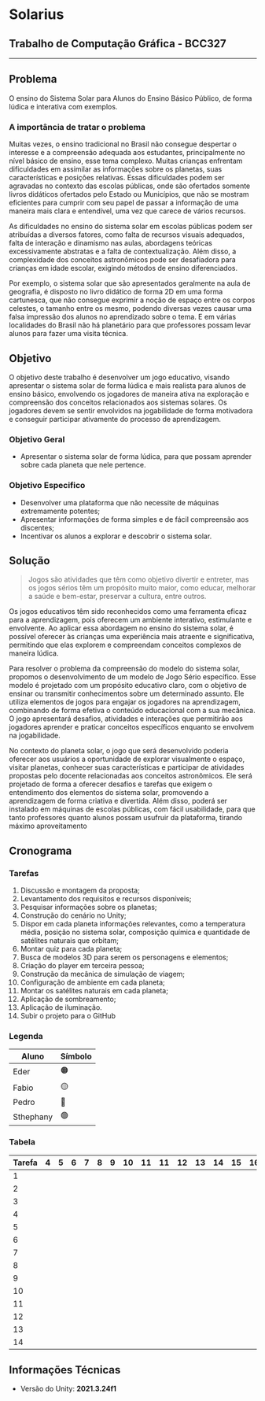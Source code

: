 # Solarius
## Trabalho de Computação Gráfica - BCC327
---
## Problema
O ensino do Sistema Solar para Alunos do Ensino Básico Público, de forma lúdica e interativa com exemplos. 

### A importância de tratar o problema

Muitas vezes, o ensino tradicional no Brasil não consegue despertar o interesse e a compreensão adequada aos estudantes, principalmente no nível básico de ensino, esse tema complexo. Muitas crianças enfrentam dificuldades em assimilar as informações sobre os planetas, suas características e posições relativas. Essas dificuldades podem ser agravadas no contexto das escolas públicas, onde são ofertados somente livros didáticos ofertados pelo Estado ou Municípios, que não se mostram eficientes para cumprir com seu papel de passar a informação de uma maneira mais clara e entendível, uma vez que carece de vários recursos.

As dificuldades no ensino do sistema solar em escolas públicas podem ser atribuídas a diversos fatores, como falta de recursos visuais adequados, falta de interação e dinamismo nas aulas, abordagens teóricas excessivamente abstratas e a falta de contextualização. Além disso, a complexidade dos conceitos astronômicos pode ser desafiadora para crianças em idade escolar, exigindo métodos de ensino diferenciados.

Por exemplo, o sistema solar que são apresentados geralmente na aula de geografia, é disposto no livro didático de forma 2D em uma forma cartunesca, que não consegue exprimir a noção de espaço entre os corpos celestes, o tamanho entre os mesmo, podendo diversas vezes causar uma falsa impressão dos alunos no aprendizado sobre o tema.
E em várias localidades do Brasil não há planetário para que professores possam levar alunos para fazer uma visita técnica.

## Objetivo

O objetivo deste trabalho é desenvolver um jogo educativo, visando apresentar o sistema solar de forma lúdica e mais realista para alunos de ensino básico, envolvendo os jogadores de maneira ativa na exploração e compreensão dos conceitos relacionados aos sistemas solares. Os jogadores devem se sentir envolvidos na jogabilidade de forma motivadora e conseguir participar ativamente do processo de aprendizagem.

 ### Objetivo Geral

- Apresentar o sistema solar de forma lúdica, para que possam aprender sobre cada planeta que nele pertence.

 ### Objetivo Especifico

- Desenvolver uma plataforma que não necessite de máquinas extremamente potentes;
- Apresentar informações de forma simples e de fácil compreensão aos discentes;
- Incentivar os alunos a explorar e descobrir o sistema solar.

## Solução
 > Jogos são atividades que têm como objetivo divertir e entreter, mas os jogos sérios têm um propósito muito maior, como educar, melhorar a saúde e bem-estar, preservar a cultura, entre outros.

Os jogos educativos têm sido reconhecidos como uma ferramenta eficaz para a aprendizagem, pois oferecem um ambiente interativo, estimulante e envolvente. Ao aplicar essa abordagem no ensino do sistema solar, é possível oferecer às crianças uma experiência mais atraente e significativa, permitindo que elas explorem e compreendam conceitos complexos de maneira lúdica.

Para resolver o problema da compreensão do modelo do sistema solar, propomos o desenvolvimento de um modelo de Jogo Sério específico. Esse modelo é projetado com um propósito educativo claro, com o objetivo de ensinar ou transmitir conhecimentos sobre um determinado assunto. Ele utiliza elementos de jogos para engajar os jogadores na aprendizagem, combinando de forma efetiva o conteúdo educacional com a sua mecânica. O jogo apresentará desafios, atividades e interações que permitirão aos jogadores aprender e praticar conceitos específicos enquanto se envolvem na jogabilidade.

No contexto do planeta solar, o jogo que será desenvolvido poderia oferecer aos usuários a oportunidade de explorar visualmente o espaço, visitar planetas, conhecer suas características e participar de atividades propostas pelo docente relacionadas aos conceitos astronômicos. Ele será projetado de forma a oferecer desafios e tarefas que exigem o entendimento dos elementos do sistema solar, promovendo a aprendizagem de forma criativa e divertida. Além disso, poderá ser instalado em máquinas de escolas públicas, com fácil usabilidade, para que tanto professores quanto alunos possam usufruir da plataforma, tirando máximo aproveitamento

## Cronograma

### Tarefas
1.  Discussão e montagem da proposta;
2. Levantamento dos requisitos e recursos disponíveis;
3. Pesquisar informações sobre os planetas;
4. Construção do cenário no Unity;
5. Dispor em cada planeta informações relevantes, como a temperatura média, posição no sistema solar, composição química e quantidade de satélites naturais que orbitam;
6. Montar quiz para cada planeta;
7. Busca de modelos 3D para serem os personagens e elementos;
8. Criação do player em terceira pessoa;
9. Construção da mecânica de simulação de viagem;
10. Configuração de ambiente em cada planeta;
11. Montar os satélites naturais em cada planeta;
12. Aplicação de sombreamento;
13. Aplicação de iluminação.
14. Subir o projeto para o GitHub

### Legenda 

| **Aluno** | **Símbolo** |
| --------- | ----------- |
| Eder      | 🟠           |
| Fabio     | 🟡           |
| Pedro     | 🔵           |
| Sthephany | 🟢           |

### Tabela

| **Tarefa** | 4   | 5   | 6   | 7   | 8   | 9   | 10  | 11  | 11  | 12  | 13  | 14  | 15  | 16  | 17  |
| ---------- | --- | --- | --- | --- | --- | --- | --- | --- | --- | --- | --- | --- | --- | --- | --- |
| 1          |     |     |     |     |     |     |     |     |     |     |     |     |     |     |     |
| 2          |     |     |     |     |     |     |     |     |     |     |     |     |     |     |     |
| 3          |     |     |     |     |     |     |     |     |     |     |     |     |     |     |     |
| 4          |     |     |     |     |     |     |     |     |     |     |     |     |     |     |     |
| 5          |     |     |     |     |     |     |     |     |     |     |     |     |     |     |     |
| 6          |     |     |     |     |     |     |     |     |     |     |     |     |     |     |     |
| 7          |     |     |     |     |     |     |     |     |     |     |     |     |     |     |     |
| 8          |     |     |     |     |     |     |     |     |     |     |     |     |     |     |     |
| 9          |     |     |     |     |     |     |     |     |     |     |     |     |     |     |     |
| 10         |     |     |     |     |     |     |     |     |     |     |     |     |     |     |     |
| 11         |     |     |     |     |     |     |     |     |     |     |     |     |     |     |     |
| 12         |     |     |     |     |     |     |     |     |     |     |     |     |     |     |     |
| 13         |     |     |     |     |     |     |     |     |     |     |     |     |     |     |     |
| 14         |     |     |     |     |     |     |     |     |     |     |     |     |     |     |     |


## Informações Técnicas
- Versão do Unity: **2021.3.24f1**